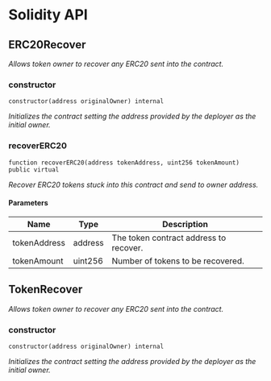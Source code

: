 # Solidity API

## ERC20Recover

_Allows token owner to recover any ERC20 sent into the contract._

### constructor

```solidity
constructor(address originalOwner) internal
```

_Initializes the contract setting the address provided by the deployer as the initial owner._

### recoverERC20

```solidity
function recoverERC20(address tokenAddress, uint256 tokenAmount) public virtual
```

_Recover ERC20 tokens stuck into this contract and send to owner address._

#### Parameters

| Name | Type | Description |
| ---- | ---- | ----------- |
| tokenAddress | address | The token contract address to recover. |
| tokenAmount | uint256 | Number of tokens to be recovered. |

## TokenRecover

_Allows token owner to recover any ERC20 sent into the contract._

### constructor

```solidity
constructor(address originalOwner) internal
```

_Initializes the contract setting the address provided by the deployer as the initial owner._

